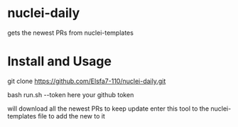 # nuclei-daily

gets the newest PRs from nuclei-templates

# Install and Usage

git clone https://github.com/Elsfa7-110/nuclei-daily.git

bash run.sh --token here your github token

will download all the newest PRs
to keep update enter this tool to the nuclei-templates file to add the new to it

